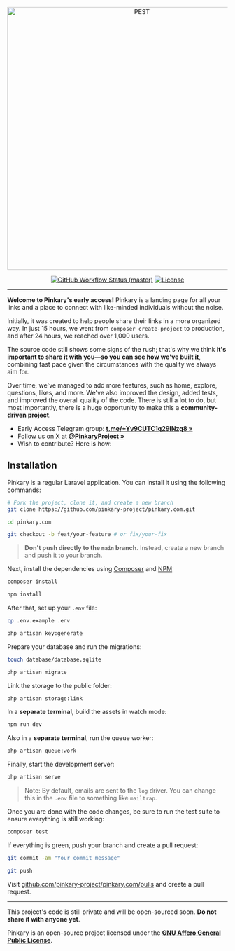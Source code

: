 <p align="center">
    <img src="https://pinkary.com/img/logo.svg" width="600" alt="PEST">
    <p align="center">
        <a href="https://github.com/pinkary-project/pinkary.com/actions"><img alt="GitHub Workflow Status (master)" src="https://img.shields.io/github/actions/workflow/status/pinkary-project/pinkary.com/tests.yml?branch=main&label=Tests"></a>
        <a href="https://packagist.org/packages/pinkary-project/pinkary.com"><img alt="License" src="https://img.shields.io/packagist/l/pinkary-project/pinkary.com"></a>
    </p>
</p>

------

**Welcome to Pinkary's early access!** Pinkary is a landing page for all your links and a place to connect with like-minded individuals without the noise.

Initially, it was created to help people share their links in a more organized way. In just 15 hours, we went from `composer create-project` to production, and after 24 hours, we reached over 1,000 users.

The source code still shows some signs of the rush; that's why we think **it's important to share it with you—so you can see how we've built it**, combining fast pace given the circumstances with the quality we always aim for.

Over time, we've managed to add more features, such as home, explore, questions, likes, and more. We've also improved the design, added tests, and improved the overall quality of the code. There is still a lot to do, but most importantly, there is a huge opportunity to make this a **community-driven project**.

- Early Access Telegram group: **[t.me/+Yv9CUTC1q29lNzg8 »](https://t.me/+Yv9CUTC1q29lNzg8)**
- Follow us on X at **[@PinkaryProject »](https://twitter.com/PinkaryProject)**
- Wish to contribute? Here is how:

## Installation

Pinkary is a regular Laravel application. You can install it using the following commands:

```bash
# Fork the project, clone it, and create a new branch
git clone https://github.com/pinkary-project/pinkary.com.git

cd pinkary.com

git checkout -b feat/your-feature # or fix/your-fix
```

> **Don't push directly to the `main` branch**. Instead, create a new branch and push it to your branch.

Next, install the dependencies using [Composer](https://getcomposer.org) and [NPM](https://www.npmjs.com):

```bash
composer install

npm install
```

After that, set up your `.env` file:

```bash
cp .env.example .env

php artisan key:generate
```

Prepare your database and run the migrations:

```bash
touch database/database.sqlite

php artisan migrate
```

Link the storage to the public folder:

```bash
php artisan storage:link
```

In a **separate terminal**, build the assets in watch mode:

```bash
npm run dev
```

Also in a **separate terminal**, run the queue worker:

```bash
php artisan queue:work
```

Finally, start the development server:

```bash
php artisan serve
```

> Note: By default, emails are sent to the `log` driver. You can change this in the `.env` file to something like `mailtrap`.

Once you are done with the code changes, be sure to run the test suite to ensure everything is still working:

```bash
composer test
```

If everything is green, push your branch and create a pull request:

```bash
git commit -am "Your commit message"

git push
```

Visit [github.com/pinkary-project/pinkary.com/pulls](https://github.com/pinkary-project/pinkary.com/pulls) and create a pull request.

---

This project's code is still private and will be open-sourced soon. **Do not share it with anyone yet**.

Pinkary is an open-source project licensed under the **[GNU Affero General Public License](LICENSE.md)**.
